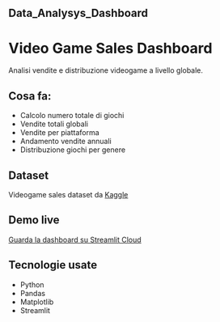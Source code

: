 ## Data_Analysys_Dashboard
# Video Game Sales Dashboard

Analisi vendite e distribuzione videogame a livello globale.

## Cosa fa:
- Calcolo numero totale di giochi
- Vendite totali globali
- Vendite per piattaforma
- Andamento vendite annuali
- Distribuzione giochi per genere

## Dataset
Videogame sales dataset da [Kaggle](https://www.kaggle.com/datasets/gregorut/videogamesales)

## Demo live
[Guarda la dashboard su Streamlit Cloud](https://dataanalysysdashboard-ywgfkp9ksrrl8zf5va5rar.streamlit.app)

## Tecnologie usate
- Python
- Pandas
- Matplotlib
- Streamlit
